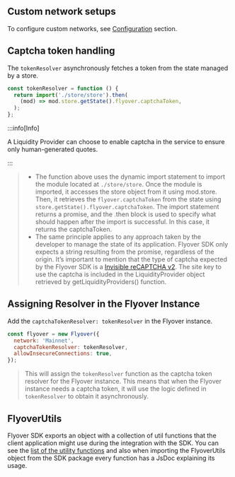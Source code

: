 ## Custom network setups
To configure custom networks, see [Configuration](https://github.com/rsksmart/flyover-sdk/tree/main?tab=readme-ov-file#configuration) section.

## Captcha token handling 

The `tokenResolver` asynchronously fetches a token from the state managed by a store. 

```js
const tokenResolver = function () {
  return import('./store/store').then(
    (mod) => mod.store.getState().flyover.captchaToken,
  );
};
```
:::info[Info]

A Liquidity Provider can choose to enable captcha in the service to ensure only human-generated quotes.

:::

> * The function above uses the dynamic import statement to import the module located at `./store/store`. Once the module is imported, it accesses the store object from it using mod.store. Then, it retrieves the `flyover.captchaToken` from the state using `store.getState().flyover.captchaToken`. The import statement returns a promise, and the .then block is used to specify what should happen after the import is successful. In this case, it returns the captchaToken.
> * The same principle applies to any approach taken by the developer to manage the state of its application. Flyover SDK only expects a string resulting from the promise, regardless of the origin. It’s important to mention that the type of captcha expected by the Flyover SDK is a [Invisible reCAPTCHA v2](https://developers.google.com/recaptcha/docs/invisible). The site key to use the captcha is included in the LiquidityProvider object retrieved by getLiquidityProviders() function.

## Assigning Resolver in the Flyover Instance

Add the `captchaTokenResolver: tokenResolver` in the Flyover instance. 

```js
const flyover = new Flyover({
  network: 'Mainnet',
  captchaTokenResolver: tokenResolver,
  allowInsecureConnections: true,
});
```
> This will  assign the `tokenResolver` function as the captcha token resolver for the Flyover instance. This means that when the Flyover instance needs a captcha token, it will use the logic defined in `tokenResolver` to obtain it asynchronously.

## FlyoverUtils

Flyover SDK exports an object with a collection of util functions that the client application might use during the integration with the SDK. You can see the [list of the utility functions](https://github.com/rsksmart/flyover-sdk/blob/main/docs/modules.md#flyoverutils) and also when importing the FlyoverUtils object from the SDK package every function has a JsDoc explaining its usage.